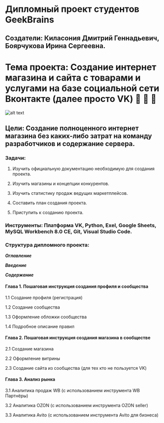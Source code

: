 # **Дипломный проект студентов GeekBrains**

## Создатели: Киласония Дмитрий Геннадьевич, Боярчукова Ирина Сергеевна.


# Тема проекта: Создание интернет магазина и сайта с товарами и услугами на базе социальной сети Вконтакте (далее просто VK) :money_with_wings: :money_with_wings: :money_with_wings: 

![alt text](https://ruseshop.ru/images/novosti/ruseshop05.jpg)

## Цели: Создание полноценного интернет магазина без каких-либо затрат на команду разработчиков и содержание сервера.

### Задачи:

1. Изучить официальную документацию необходимую для создания проекта.

2. Изучить магазины и концепции конкурентов.

3. Изучить статистику продаж ведущих маркетплейсов.

4. Составить план создания проекта.

5. Приступить к созданию проекта.


### Инструменты: Платформа VK, Python, Exel, Google Sheets, MySQL Workbench 8.0 CE, Git, Visual Studio Code.

### Структура дипломного проекта:

***Оглавление***

***Введение***

***Содержание***

#### Глава 1. Пошаговая инструкция создания профиля и сообщества

1.1 Создание профиля (регистрация)

1.2 Создание сообщества

1.3 Оформление обложки сообщества

1.4 Подробное описание правил


#### Глава 2. Пошаговая инструкция создания магазина в сообществе

2.1 Создание магазина

2.2 Оформление витрины

2.3 Создание сайта из сообщества (для тех кто не пользуется VK)


#### Глава 3. Анализ рынка 

3.1 Аналитика продаж WB (с использованием инструмента WB Партнёры)

3.2 Аналитика OZON (с использованием инструмента OZON seller)

3.3 Аналитика Avito (с использованием инструмента Avito для бизнеса)


















